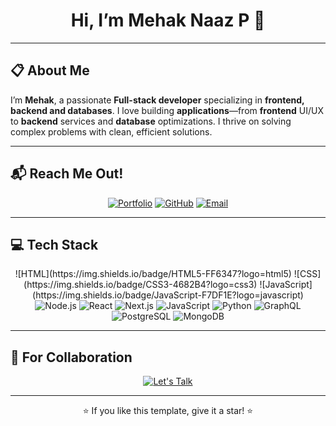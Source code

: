 

<h1 align="center">Hi, I’m <strong>Mehak Naaz P</strong> <span>👋</span></h1>


---

## 📋 About Me
I’m **Mehak**, a passionate **Full-stack developer** specializing in **frontend, backend and databases**. I love building **applications**—from **frontend** UI/UX to **backend** services and **database** optimizations. I thrive on solving complex problems with clean, efficient solutions.

---

## 📬 Reach Me Out!
<p align="center">
  <a href="YOUR_PORTFOLIO_URL"><img src="https://img.shields.io/badge/Portfolio-Orange?style=for-the-badge&logo=about.me&logoColor=white" alt="Portfolio" /></a>
  <a href="https://github.com/YOUR_GITHUB_USERNAME"><img src="https://img.shields.io/badge/GitHub-000?style=for-the-badge&logo=github&logoColor=white" alt="GitHub" /></a>
  <a href="mailto:nmehak1512@gmail.com"><img src="https://img.shields.io/badge/Email-D14836?style=for-the-badge&logo=gmail&logoColor=white" alt="Email" /></a>

</p>

---

## 💻 Tech Stack
<p align="center">
  <!-- Example badges; swap in your stack -->
  ![HTML](https://img.shields.io/badge/HTML5-FF6347?logo=html5)
  ![CSS](https://img.shields.io/badge/CSS3-4682B4?logo=css3)
  ![JavaScript](https://img.shields.io/badge/JavaScript-F7DF1E?logo=javascript)

  <img src="https://img.shields.io/badge/Node.js-339933?style=for-the-badge&logo=nodedotjs&logoColor=white" alt="Node.js" />
  <img src="https://img.shields.io/badge/React-20232A?style=for-the-badge&logo=react&logoColor=61DAFB" alt="React" />
  <img src="https://img.shields.io/badge/Next.js-000000?style=for-the-badge&logo=nextdotjs&logoColor=white" alt="Next.js" />
  <img src="https://img.shields.io/badge/JavaScript-F7DF1E?style=for-the-badge&logo=javascript&logoColor=black" alt="JavaScript" />
  <img src="https://img.shields.io/badge/Python-3776AB?style=for-the-badge&logo=python&logoColor=white" alt="Python" />
  <img src="https://img.shields.io/badge/GraphQL-E10098?style=for-the-badge&logo=graphql&logoColor=white" alt="GraphQL" />
  <img src="https://img.shields.io/badge/PostgreSQL-316192?style=for-the-badge&logo=postgresql&logoColor=white" alt="PostgreSQL" />
  <img src="https://img.shields.io/badge/MongoDB-47A248?style=for-the-badge&logo=mongodb&logoColor=white" alt="MongoDB" />
  <!-- add more as needed -->
</p>

---

## 🤝 For Collaboration
<p align="center">
  <a href="mailto:nmehak1512@gmail.com"><img src="https://img.shields.io/badge/—–Let's_Talk—–-lightgrey?style=for-the-badge" alt="Let's Talk" /></a>

</p>

---

<p align="center">⭐️ If you like this template, give it a star! ⭐️</p>
